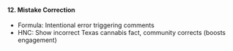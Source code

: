 #### **12. Mistake Correction**

- Formula: Intentional error triggering comments
- HNC: Show incorrect Texas cannabis fact, community corrects (boosts engagement)
